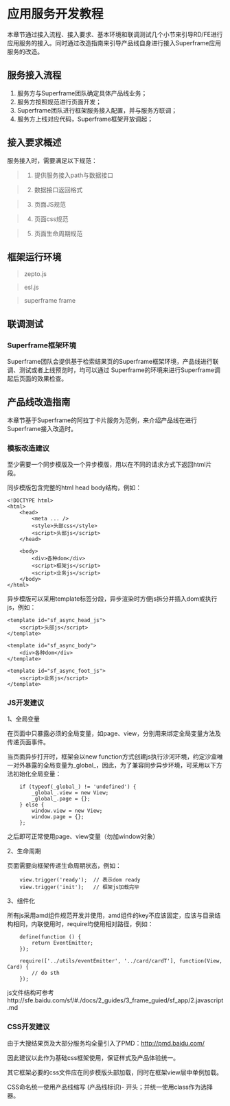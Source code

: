# 应用服务开发教程

本章节通过接入流程、接入要求、基本环境和联调测试几个小节来引导RD/FE进行应用服务的接入。同时通过改造指南来引导产品线自身进行接入Superframe应用服务的改造。

## 服务接入流程

1. 服务方与Superframe团队确定具体产品线业务；
2. 服务方按照规范进行页面开发；
3. Superframe团队进行框架服务接入配置，并与服务方联调；
4. 服务方上线对应代码，Superframe框架开放调起；

## 接入要求概述

服务接入时，需要满足以下规范：

> 1. 提供服务接入path与数据接口

> 2. 数据接口返回格式

> 3. 页面JS规范

> 4. 页面css规范

> 5. 页面生命周期规范 

## 框架运行环境

> zepto.js

> esl.js

> superframe frame

## 联调测试

### Superframe框架环境

Superframe团队会提供基于检索结果页的Superframe框架环境，产品线进行联调、测试或者上线预览时，均可以通过 Superframe的环境来进行Superframe调起后页面的效果检查。

## 产品线改造指南

本章节基于Superframe的阿拉丁卡片服务为范例，来介绍产品线在进行Superframe接入改造时。

### 模板改造建议

至少需要一个同步模版及一个异步模版，用以在不同的请求方式下返回html片段。

同步模版包含完整的html head body结构，例如：

```
<!DOCTYPE html>
<html>
    <head>
        <meta ... />
        <style>头部css</style>
        <script>头部js</script>
    </head>
    
    <body>
        <div>各种dom</div>
        <script>框架js</script>
        <script>业务js</script>
    </body>
</html>
```

异步模版可以采用template标签分段，异步渲染时方便js拆分并插入dom或执行js，例如：

```
<template id="sf_async_head_js">
    <script>头部js</script>
</template>

<template id="sf_async_body">
    <div>各种dom</div>
</template>

<template id="sf_async_foot_js">
    <script>业务js</script>
</template>
```


### JS开发建议

1、全局变量

在页面中只暴露必须的全局变量，如page、view，分别用来绑定全局变量方法及传递页面事件。

当页面异步打开时，框架会以new function方式创建js执行沙河环境，约定沙盒唯一对外暴露的全局变量为_global_，因此，为了兼容同步异步环境，可采用以下方法初始化全局变量：

```
    if (typeof(_global_) != 'undefined') {
        _global_.view = new View;
        _global_.page = {};
    } else {
        window.view = new View;
        window.page = {};
    };
```

之后即可正常使用page、view变量（勿加window对象）

2、生命周期

页面需要向框架传递生命周期状态，例如：
```
    view.trigger('ready');  // 表示dom ready
    view.trigger('init');   // 框架js加载完毕
```

3、组件化

所有js采用amd组件规范开发并使用，amd组件的key不应该固定，应该与目录结构相同，内联使用时，require均使用相对路径，例如：

```
    define(function () {
        return EventEmitter;
    });
    
    require(['../utils/eventEmitter', '../card/cardT'], function(View, Card) {
        // do sth
    });
```

js文件结构可参考http://sfe.baidu.com/sf/#./docs/2_guides/3_frame_guied/sf_app/2.javascript.md



### CSS开发建议

由于大搜结果页及大部分服务均全量引入了PMD：http://pmd.baidu.com/

因此建议以此作为基础css框架使用，保证样式及产品体验统一。

其它框架必要的css文件应在同步模版头部加载，同时在框架view层中单例加载。

CSS命名统一使用产品线缩写 (产品线标识)- 开头；并统一使用class作为选择器。
